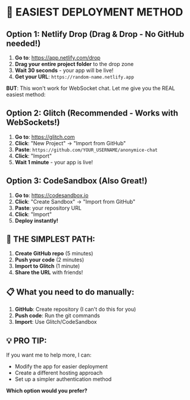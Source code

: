 # 🚀 EASIEST DEPLOYMENT METHOD

## Option 1: Netlify Drop (Drag & Drop - No GitHub needed!)

1. **Go to**: https://app.netlify.com/drop
2. **Drag your entire project folder** to the drop zone
3. **Wait 30 seconds** - your app will be live!
4. **Get your URL**: `https://random-name.netlify.app`

**BUT**: This won't work for WebSocket chat. Let me give you the REAL easiest method:

## Option 2: Glitch (Recommended - Works with WebSockets!)

1. **Go to**: https://glitch.com
2. **Click**: "New Project" → "Import from GitHub"
3. **Paste**: `https://github.com/YOUR_USERNAME/anonymice-chat`
4. **Click**: "Import"
5. **Wait 1 minute** - your app is live!

## Option 3: CodeSandbox (Also Great!)

1. **Go to**: https://codesandbox.io
2. **Click**: "Create Sandbox" → "Import from GitHub"
3. **Paste**: your repository URL
4. **Click**: "Import"
5. **Deploy instantly!**

## 🎯 THE SIMPLEST PATH:

1. **Create GitHub repo** (5 minutes)
2. **Push your code** (2 minutes)
3. **Import to Glitch** (1 minute)
4. **Share the URL** with friends!

## 📋 What you need to do manually:

1. **GitHub**: Create repository (I can't do this for you)
2. **Push code**: Run the git commands
3. **Import**: Use Glitch/CodeSandbox

## 💡 PRO TIP:

If you want me to help more, I can:
- Modify the app for easier deployment
- Create a different hosting approach
- Set up a simpler authentication method

**Which option would you prefer?** 